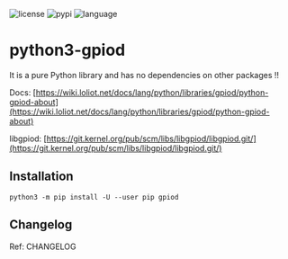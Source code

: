 ![license](https://img.shields.io/github/license/hhk7734/python3-gpiod)
![pypi](https://img.shields.io/pypi/v/gpiod)
![language](https://img.shields.io/github/languages/top/hhk7734/python3-gpiod)

# python3-gpiod

It is a pure Python library and has no dependencies on other packages !!

Docs: [https://wiki.loliot.net/docs/lang/python/libraries/gpiod/python-gpiod-about](https://wiki.loliot.net/docs/lang/python/libraries/gpiod/python-gpiod-about)

libgpiod: [https://git.kernel.org/pub/scm/libs/libgpiod/libgpiod.git/](https://git.kernel.org/pub/scm/libs/libgpiod/libgpiod.git/)

## Installation

```shell
python3 -m pip install -U --user pip gpiod
```

## Changelog

Ref: CHANGELOG
